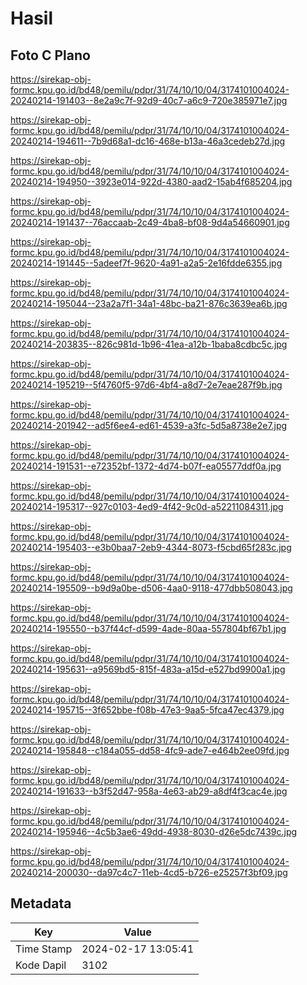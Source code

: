 # Hasil

## Foto C Plano

https://sirekap-obj-formc.kpu.go.id/bd48/pemilu/pdpr/31/74/10/10/04/3174101004024-20240214-191403--8e2a9c7f-92d9-40c7-a6c9-720e385971e7.jpg

https://sirekap-obj-formc.kpu.go.id/bd48/pemilu/pdpr/31/74/10/10/04/3174101004024-20240214-194611--7b9d68a1-dc16-468e-b13a-46a3cedeb27d.jpg

https://sirekap-obj-formc.kpu.go.id/bd48/pemilu/pdpr/31/74/10/10/04/3174101004024-20240214-194950--3923e014-922d-4380-aad2-15ab4f685204.jpg

https://sirekap-obj-formc.kpu.go.id/bd48/pemilu/pdpr/31/74/10/10/04/3174101004024-20240214-191437--76accaab-2c49-4ba8-bf08-9d4a54660901.jpg

https://sirekap-obj-formc.kpu.go.id/bd48/pemilu/pdpr/31/74/10/10/04/3174101004024-20240214-191445--5adeef7f-9620-4a91-a2a5-2e16fdde6355.jpg

https://sirekap-obj-formc.kpu.go.id/bd48/pemilu/pdpr/31/74/10/10/04/3174101004024-20240214-195044--23a2a7f1-34a1-48bc-ba21-876c3639ea6b.jpg

https://sirekap-obj-formc.kpu.go.id/bd48/pemilu/pdpr/31/74/10/10/04/3174101004024-20240214-203835--826c981d-1b96-41ea-a12b-1baba8cdbc5c.jpg

https://sirekap-obj-formc.kpu.go.id/bd48/pemilu/pdpr/31/74/10/10/04/3174101004024-20240214-195219--5f4760f5-97d6-4bf4-a8d7-2e7eae287f9b.jpg

https://sirekap-obj-formc.kpu.go.id/bd48/pemilu/pdpr/31/74/10/10/04/3174101004024-20240214-201942--ad5f6ee4-ed61-4539-a3fc-5d5a8738e2e7.jpg

https://sirekap-obj-formc.kpu.go.id/bd48/pemilu/pdpr/31/74/10/10/04/3174101004024-20240214-191531--e72352bf-1372-4d74-b07f-ea05577ddf0a.jpg

https://sirekap-obj-formc.kpu.go.id/bd48/pemilu/pdpr/31/74/10/10/04/3174101004024-20240214-195317--927c0103-4ed9-4f42-9c0d-a52211084311.jpg

https://sirekap-obj-formc.kpu.go.id/bd48/pemilu/pdpr/31/74/10/10/04/3174101004024-20240214-195403--e3b0baa7-2eb9-4344-8073-f5cbd65f283c.jpg

https://sirekap-obj-formc.kpu.go.id/bd48/pemilu/pdpr/31/74/10/10/04/3174101004024-20240214-195509--b9d9a0be-d506-4aa0-9118-477dbb508043.jpg

https://sirekap-obj-formc.kpu.go.id/bd48/pemilu/pdpr/31/74/10/10/04/3174101004024-20240214-195550--b37f44cf-d599-4ade-80aa-557804bf67b1.jpg

https://sirekap-obj-formc.kpu.go.id/bd48/pemilu/pdpr/31/74/10/10/04/3174101004024-20240214-195631--a9569bd5-815f-483a-a15d-e527bd9900a1.jpg

https://sirekap-obj-formc.kpu.go.id/bd48/pemilu/pdpr/31/74/10/10/04/3174101004024-20240214-195715--3f652bbe-f08b-47e3-9aa5-5fca47ec4379.jpg

https://sirekap-obj-formc.kpu.go.id/bd48/pemilu/pdpr/31/74/10/10/04/3174101004024-20240214-195848--c184a055-dd58-4fc9-ade7-e464b2ee09fd.jpg

https://sirekap-obj-formc.kpu.go.id/bd48/pemilu/pdpr/31/74/10/10/04/3174101004024-20240214-191633--b3f52d47-958a-4e63-ab29-a8df4f3cac4e.jpg

https://sirekap-obj-formc.kpu.go.id/bd48/pemilu/pdpr/31/74/10/10/04/3174101004024-20240214-195946--4c5b3ae6-49dd-4938-8030-d26e5dc7439c.jpg

https://sirekap-obj-formc.kpu.go.id/bd48/pemilu/pdpr/31/74/10/10/04/3174101004024-20240214-200030--da97c4c7-11eb-4cd5-b726-e25257f3bf09.jpg


## Metadata

| Key        | Value               |
| ---------- | ------------------- |
| Time Stamp | 2024-02-17 13:05:41 |
| Kode Dapil | 3102                |



